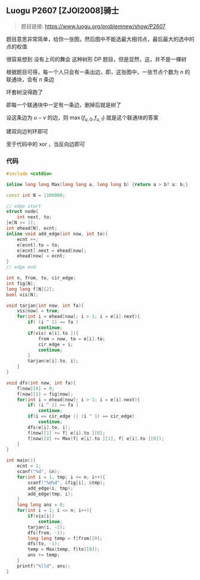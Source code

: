 ## Luogu  P2607 [ZJOI2008]骑士

> 题目链接: <https://www.luogu.org/problemnew/show/P2607>

题目意思非常简单，给你一张图，然后图中不能选最大相邻点，最后最大的选中的点的权值

很容易想到 没有上司的舞会 这种树形 DP 题目，但是显然，这，并不是一棵树

根据题目可得，每一个人只会有一条出边，即，这张图中，一张节点个数为 $n$ 的联通块，会有 $n$ 条边

环套树没得跑了

即每一个联通块中一定有一条边，删掉后就是树了

设这条边为 $u - v$ 的边，则 $\max(f_{u,0}, f_{u,1})$ 就是这个联通块的答案

建双向边判环即可

至于代码中的 xor ，当反向边即可

### 代码

```cpp
#include <cstdio>

inline long long Max(long long a, long long b) {return a > b? a: b;}

const int N = 1100000;

// edge start
struct node{
    int next, to;
}e[N << 1];
int ehead[N], ecnt;
inline void add_edge(int now, int to){
    ecnt ++; 
    e[ecnt].to = to;
    e[ecnt].next = ehead[now];
    ehead[now] = ecnt;
}
// edge end

int n, from, to, cir_edge;
int fig[N];
long long f[N][2];
bool vis[N];

void tarjan(int now, int fa){
    vis[now] = true;
    for(int i = ehead[now]; i > 1; i = e[i].next){
        if( (i ^ 1) == fa ) 
            continue;
        if(vis[ e[i].to ]){
            from = now, to = e[i].to; 
            cir_edge = i;
            continue;
        }
        tarjan(e[i].to, i);
    }
}

void dfs(int now, int fa){
    f[now][0] = 0;
    f[now][1] = fig[now];
    for(int i = ehead[now]; i > 1; i = e[i].next){
        if( (i ^ 1) == fa ) 
            continue;
        if(i == cir_edge || (i ^ 1) == cir_edge)
            continue;
        dfs(e[i].to, i);
        f[now][1] += f[ e[i].to ][0];
        f[now][0] += Max(f[ e[i].to ][1], f[ e[i].to ][0]);
    }
}

int main(){
    ecnt = 1;
    scanf("%d", &n);
    for(int i = 1, tmp; i <= n; i++){
        scanf("%d%d", &fig[i], &tmp);
        add_edge(i, tmp);
        add_edge(tmp, i);
    }
    long long ans = 0;
    for(int i = 1; i <= n; i++){
        if(vis[i])
            continue;
        tarjan(i, -2);
        dfs(from, -1);
        long long temp = f[from][0];
        dfs(to, -1);
        temp = Max(temp, f[to][0]);
        ans += temp;
    }
    printf("%lld", ans);
}
```

